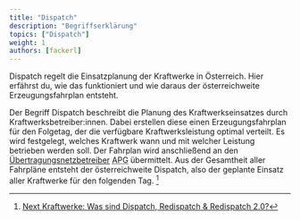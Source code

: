 ```yaml
---
title: "Dispatch"
description: "Begriffserklärung"
topics: ["Dispatch"]
weight: 1
authors: [fackerl]
---
```


Dispatch regelt die Einsatzplanung der Kraftwerke in Österreich. Hier erfährst du, wie das funktioniert und wie daraus der österreichweite Erzeugungsfahrplan entsteht.

<!-- more -->

Der Begriff Dispatch beschreibt die Planung des Kraftwerkseinsatzes durch Kraftwerksbetreiber:innen. Dabei erstellen diese einen Erzeugungsfahrplan für den Folgetag, der die verfügbare Kraftwerksleistung optimal verteilt. Es wird festgelegt, welches Kraftwerk wann und mit welcher Leistung betrieben werden soll. Der Fahrplan wird anschließend an den [Übertragungsnetzbetreiber](/wissen/akteure/) <abbr title="Austrian Power Grid">APG</abbr> übermittelt. Aus der Gesamtheit aller Fahrpläne entsteht der österreichweite Dispatch, also der geplante Einsatz aller Kraftwerke für den folgenden Tag. [^1]

[^1]:[Next Kraftwerke: Was sind Dispatch, Redispatch & Redispatch 2.0?](https://www.next-kraftwerke.at/wissen/dispatch-redispatch)
